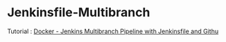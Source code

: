 # Jenkinsfile-Multibranch

Tutorial : [Docker - Jenkins Multibranch Pipeline with Jenkinsfile and Githu](https://www.bogotobogo.com/DevOps/Docker/Docker-Jenkins-Multibranch-Pipeline-with-Jenkinsfile-and-Github.php)
